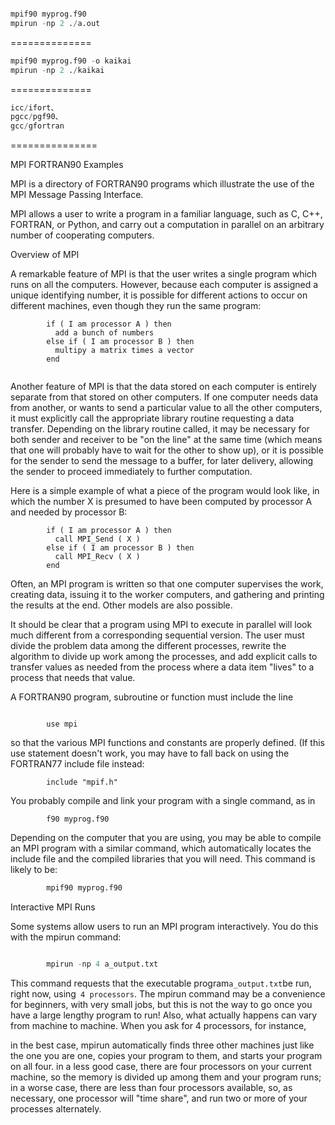 ```python

mpif90 myprog.f90
mpirun -np 2 ./a.out
```

==============
```python
mpif90 myprog.f90 -o kaikai
mpirun -np 2 ./kaikai
```

==============

```python
icc/ifort、
pgcc/pgf90、
gcc/gfortran
```

===============



MPI 
FORTRAN90 Examples

MPI is a directory of FORTRAN90 programs which illustrate the use of the MPI Message Passing Interface.

MPI allows a user to write a program in a familiar language, such as C, C++, FORTRAN, or Python, and carry out a computation in parallel on an arbitrary number of cooperating computers.

Overview of MPI

A remarkable feature of MPI is that the user writes a single program which runs on all the computers. However, because each computer is assigned a unique identifying number, it is possible for different actions to occur on different machines, even though they run the same program:

```
        if ( I am processor A ) then
          add a bunch of numbers
        else if ( I am processor B ) then
          multipy a matrix times a vector
        end
      
```
Another feature of MPI is that the data stored on each computer is entirely separate from that stored on other computers. If one computer needs data from another, or wants to send a particular value to all the other computers, it must explicitly call the appropriate library routine requesting a data transfer. Depending on the library routine called, it may be necessary for both sender and receiver to be "on the line" at the same time (which means that one will probably have to wait for the other to show up), or it is possible for the sender to send the message to a buffer, for later delivery, allowing the sender to proceed immediately to further computation.

Here is a simple example of what a piece of the program would look like, in which the number X is presumed to have been computed by processor A and needed by processor B:


```
        if ( I am processor A ) then
          call MPI_Send ( X )
        else if ( I am processor B ) then
          call MPI_Recv ( X )
        end
```

Often, an MPI program is written so that one computer supervises the work, creating data, issuing it to the worker computers, and gathering and printing the results at the end. Other models are also possible.

It should be clear that a program using MPI to execute in parallel will look much different from a corresponding sequential version. The user must divide the problem data among the different processes, rewrite the algorithm to divide up work among the processes, and add explicit calls to transfer values as needed from the process where a data item "lives" to a process that needs that value.

A FORTRAN90 program, subroutine or function must include the line


```

        use mpi

```


so that the various MPI functions and constants are properly defined. (If this use statement doesn't work, you may have to fall back on using the FORTRAN77 include file instead:


```
        include "mpif.h"
```


You probably compile and link your program with a single command, as in

```
        f90 myprog.f90
```


Depending on the computer that you are using, you may be able to compile an MPI program with a similar command, which automatically locates the include file and the compiled libraries that you will need. This command is likely to be:
```python
        mpif90 myprog.f90
```      
Interactive MPI Runs

Some systems allow users to run an MPI program interactively. You do this with the mpirun command:
```python

        mpirun -np 4 a_output.txt
```      
This command requests that the executable program` a_output.txt `be run, right now, using` 4 processors`.
The mpirun command may be a convenience for beginners, with very small jobs, but this is not the way to go once you have a large lengthy program to run! Also, what actually happens can vary from machine to machine. When you ask for 4 processors, for instance,

in the best case, mpirun automatically finds three other machines just like the one you are one, copies your program to them, and starts your program on all four.
in a less good case, there are four processors on your current machine, so the memory is divided up among them and your program runs;
in a worse case, there are less than four processors available, so, as necessary, one processor will "time share", and run two or more of your processes alternately.
